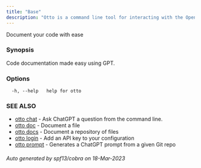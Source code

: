 ```yaml
---
title: "Base"
description: "Otto is a command line tool for interacting with the OpenAI API."
---
```


Document your code with ease

### Synopsis

Code documentation made easy using GPT.

### Options

```
  -h, --help   help for otto
```

### SEE ALSO

* [otto chat](otto_chat.md)	 - Ask ChatGPT a question from the command line.
* [otto doc](otto_doc.md)	 - Document a file
* [otto docs](otto_docs.md)	 - Document a repository of files
* [otto login](otto_login.md)	 - Add an API key to your configuration
* [otto prompt](otto_prompt.md)	 - Generates a ChatGPT prompt from a given Git repo

###### Auto generated by spf13/cobra on 18-Mar-2023
